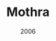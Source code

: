 ---
title: Mothra
_img: mothra.jpg
size: 13 x 13 inches, Framed
medium: Ink on 140-pound Watercolor Paper
date: 2006
_render: false
---